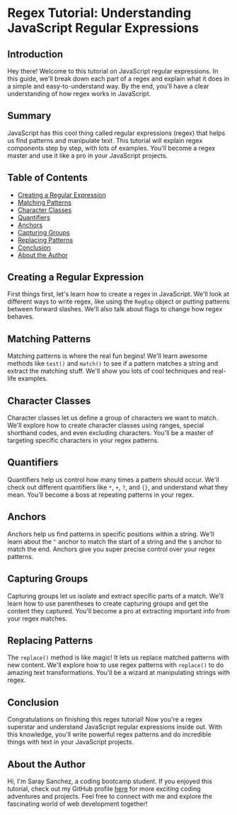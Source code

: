 # Regex Tutorial: Understanding JavaScript Regular Expressions

## Introduction

Hey there! Welcome to this tutorial on JavaScript regular expressions. In this guide, we'll break down each part of a regex and explain what it does in a simple and easy-to-understand way. By the end, you'll have a clear understanding of how regex works in JavaScript.

## Summary

JavaScript has this cool thing called regular expressions (regex) that helps us find patterns and manipulate text. This tutorial will explain regex components step by step, with lots of examples. You'll become a regex master and use it like a pro in your JavaScript projects.

## Table of Contents

- [Creating a Regular Expression](#creating-a-regular-expression)
- [Matching Patterns](#matching-patterns)
- [Character Classes](#character-classes)
- [Quantifiers](#quantifiers)
- [Anchors](#anchors)
- [Capturing Groups](#capturing-groups)
- [Replacing Patterns](#replacing-patterns)
- [Conclusion](#conclusion)
- [About the Author](#about-the-author)

## Creating a Regular Expression

First things first, let's learn how to create a regex in JavaScript. We'll look at different ways to write regex, like using the `RegExp` object or putting patterns between forward slashes. We'll also talk about flags to change how regex behaves.

## Matching Patterns

Matching patterns is where the real fun begins! We'll learn awesome methods like `test()` and `match()` to see if a pattern matches a string and extract the matching stuff. We'll show you lots of cool techniques and real-life examples.

## Character Classes

Character classes let us define a group of characters we want to match. We'll explore how to create character classes using ranges, special shorthand codes, and even excluding characters. You'll be a master of targeting specific characters in your regex patterns.

## Quantifiers

Quantifiers help us control how many times a pattern should occur. We'll check out different quantifiers like `*`, `+`, `?`, and `{}`, and understand what they mean. You'll become a boss at repeating patterns in your regex.

## Anchors

Anchors help us find patterns in specific positions within a string. We'll learn about the `^` anchor to match the start of a string and the `$` anchor to match the end. Anchors give you super precise control over your regex patterns.

## Capturing Groups

Capturing groups let us isolate and extract specific parts of a match. We'll learn how to use parentheses to create capturing groups and get the content they captured. You'll become a pro at extracting important info from your regex matches.

## Replacing Patterns

The `replace()` method is like magic! It lets us replace matched patterns with new content. We'll explore how to use regex patterns with `replace()` to do amazing text transformations. You'll be a wizard at manipulating strings with regex.

## Conclusion

Congratulations on finishing this regex tutorial! Now you're a regex superstar and understand JavaScript regular expressions inside out. With this knowledge, you'll write powerful regex patterns and do incredible things with text in your JavaScript projects.

## About the Author

Hi, I'm Saray Sanchez, a coding bootcamp student. If you enjoyed this tutorial, check out my GitHub profile [here](https://github.com/Ss0110) for more exciting coding adventures and projects. Feel free to connect with me and explore the fascinating world of web development together!
